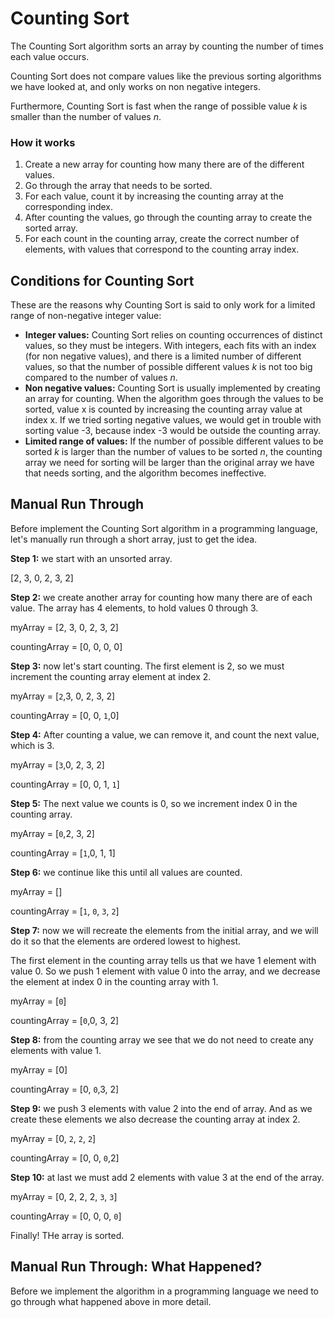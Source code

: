 # Counting Sort

The Counting Sort algorithm sorts an array by counting the number of times each value occurs.

Counting Sort does not compare values like the previous sorting algorithms we have looked at, and only works on non negative integers.

Furthermore, Counting Sort is fast when the range of possible value $k$ is smaller than the number of values $n$.

### How it works

1. Create a new array for counting how many there are of the different values.
2. Go through the array that needs to be sorted.
3. For each value, count it by increasing the counting array at the corresponding index.
4. After counting the values, go through the counting array to create the sorted array.
5. For each count in the counting array, create the correct number of elements, with values that correspond to the counting array index.

## Conditions for Counting Sort

These are the reasons why Counting Sort is said to only work for a limited range of non-negative integer value:

- **Integer values:** Counting Sort relies on counting occurrences of distinct values, so they must be integers. With integers, each fits with an index (for non negative values), and there is a limited number of different values, so that the number of possible different values $k$ is not too big compared to the number of values $n$.
- **Non negative values:** Counting Sort is usually implemented by creating an array for counting. When the algorithm goes through the values to be sorted, value x is counted by increasing the counting array value at index x. If we tried sorting negative values, we would get in trouble with sorting value -3, because index -3 would be outside the counting array.
- **Limited range of values:** If the number of possible different values to be sorted $k$ is larger than the number of values to be sorted $n$, the counting array we need for sorting will be larger than the original array we have that needs sorting, and the algorithm becomes ineffective.

## Manual Run Through

Before implement the Counting Sort algorithm in a programming language, let's manually run through a short array, just to get the idea.

**Step 1:** we start with an unsorted array.

[2, 3, 0, 2, 3, 2]

**Step 2:** we create another array for counting how many there are of each value. The array has 4 elements, to hold values 0 through 3.

myArray = [2, 3, 0, 2, 3, 2]

countingArray = [0, 0, 0, 0]

**Step 3:** now let's start counting. The first element is 2, so we must increment the counting array element at index 2.

myArray = [`2`,3, 0, 2, 3, 2]

countingArray = [0, 0, `1`,0]

**Step 4:** After counting a value, we can remove it, and count the next value, which is 3.

myArray = [`3`,0, 2, 3, 2]

countingArray = [0, 0, 1, `1`]

**Step 5:** The next value we counts is 0, so we increment index 0 in the counting array.

myArray = [`0`,2, 3, 2]

countingArray = [`1`,0, 1, 1]

**Step 6:** we continue like this until all values are counted.

myArray = []

countingArray = [`1`, `0`, `3`, `2`]

**Step 7:** now we will recreate the elements from the initial array, and we will do it so that the elements are ordered lowest to highest.

The first element in the counting array tells us that we have 1 element with value 0. So we push 1 element with value 0 into the array, and we decrease the element at index 0 in the counting array with 1.

myArray = [`0`]

countingArray = [`0`,0, 3, 2]

**Step 8:** from the counting array we see that we do not need to create any elements with value 1.

myArray = [0]

countingArray = [0, `0`,3, 2]

**Step 9:** we push 3 elements with value 2 into the end of array. And as we create these elements we also decrease the counting array at index 2.

myArray = [0, `2`, `2`, `2`]

countingArray = [0, 0, `0`,2]

**Step 10:** at last we must add 2 elements with value 3 at the end of the array.

myArray = [0, 2, 2, 2, `3`, `3`]

countingArray = [0, 0, 0, `0`]

Finally! THe array is sorted.

## Manual Run Through: What Happened?

Before we implement the algorithm in a programming language we need to go through what happened above in more detail.

<!-- <center>
    <img src="../images/img_runtime_n^2.png" alt="Runtime Insertion Sort">
</center> -->
